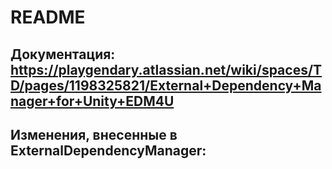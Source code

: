 # README #

## Документация: https://playgendary.atlassian.net/wiki/spaces/TD/pages/1198325821/External+Dependency+Manager+for+Unity+EDM4U

## Изменения, внесенные в ExternalDependencyManager:
